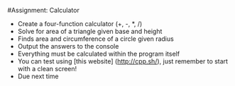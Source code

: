 #Assignment: Calculator
- Create a four-function calculator (+, -, *, /)
- Solve for area of a triangle given base and height
- Finds area and circumference of a circle given radius
- Output the answers to the console
- Everything must be calculated within the program itself
- You can test using [this website] (http://cpp.sh/), just remember to start with a clean screen!
- Due next time
